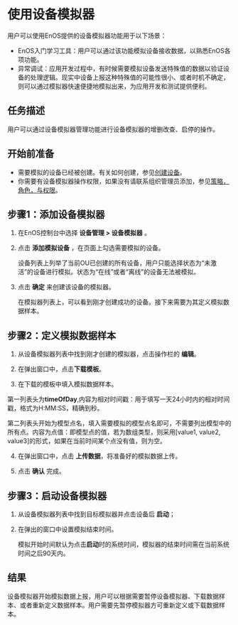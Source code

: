 # 使用设备模拟器

用户可以使用EnOS提供的设备模拟器功能用于以下场景：

- EnOS入门学习工具：用户可以通过该功能模拟设备接收数据，以熟悉EnOS各项功能。
- 异常调试：应用开发过程中，有时候需要模拟设备发送特殊值的数据以验证设备的处理逻辑。现实中设备上报这种特殊值的可能性很小、或者时机不确定，则可以通过模拟器快速便捷地模拟出来，为应用开发和测试提供便利。

## 任务描述

用户可以通过设备模拟器管理功能进行设备模拟器的增删改查、启停的操作。

## 开始前准备

- 需要模拟的设备已经被创建。有关如何创建，参见[创建设备](creating_device)。
- 你需要有设备模拟器操作权限，如果没有请联系组织管理员添加，参见[策略，角色，与权限](/docs/iam/zh_CN/2.0.8/access_policy)。

## 步骤1：添加设备模拟器

1. 在EnOS控制台中选择 **设备管理 > 设备模拟器** 。

2. 点击 **添加模拟设备** ，在页面上勾选需要模拟的设备。
   
   设备列表上列举了当前OU已创建的所有设备，用户只能选择状态为“未激活”的设备进行模拟。状态为“在线”或者“离线”的设备无法被模拟。

3. 点击 **确定** 来创建该设备的模拟器。
   
   在模拟器列表上，可以看到刚才创建成功的设备。接下来需要为其定义模拟数据样本。

## 步骤2：定义模拟数据样本

1. 从设备模拟器列表中找到刚才创建的模拟器，点击操作栏的 **编辑**。

2. 在弹出窗口中，点击**下载模板**。

3. 在下载的模板中填入模拟数据样本。

 第一列表头为**timeOfDay**,内容为相对时间戳：用于填写一天24小时内的相对时间戳，格式为H:MM:SS，精确到秒。

 第二列表头开始为模型点名，填入需要模拟的模型点名即可，不需要列出模型中的所有点。内容为点值：即模型点的值，若为数组类型，则采用[value1, value2, value3]的形式，如果在当前时间某个点没有值，则为空。

4. 在弹出窗口中，点击 **上传数据**，将准备好的模拟数据上传。

5. 点击 **确认** 完成。

## 步骤3：启动设备模拟器

1. 从设备模拟器列表中找到目标模拟器并点击设备后 **启动**；

2. 在弹出的窗口中设置模拟结束时间。

   模拟开始时间默认为点击**启动**时的系统时间，模拟器的结束时间需在当前系统时间之后90天内。

## 结果

设备模拟器开始模拟数据上报，用户可以根据需要暂停设备模拟器、下载数据样本、或者重新定义数据样本。用户需要先暂停模拟器方可重新定义或下载数据样本。


